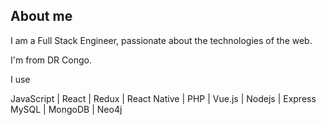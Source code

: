 ## About me

<!-- ![banner](https://github.com/mukaya/mukaya/blob/main/assets/mukaya.png) -->

I am a Full Stack Engineer, passionate about the technologies of the web.

I'm from DR Congo.

I use

JavaScript | React | Redux | React Native | PHP | Vue.js | Nodejs | Express
MySQL | MongoDB | Neo4j 

<!-- [![mukaya's GitHub stats](https://github-readme-stats.vercel.app/api?username=mukaya&theme=algolia&count_private=true&show_icons=true&include_all_commits=true)](https://github.com/mukaya)[![Top Langs](https://github-readme-stats.vercel.app/api/top-langs/?username=mukaya&layout=default&theme=algolia&hide=html,coffeescript)] -->